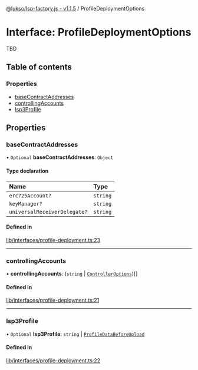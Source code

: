 [@lukso/lsp-factory.js - v1.1.5](../README.md) / ProfileDeploymentOptions

# Interface: ProfileDeploymentOptions

TBD

## Table of contents

### Properties

- [baseContractAddresses](ProfileDeploymentOptions.md#basecontractaddresses)
- [controllingAccounts](ProfileDeploymentOptions.md#controllingaccounts)
- [lsp3Profile](ProfileDeploymentOptions.md#lsp3profile)

## Properties

### baseContractAddresses

• `Optional` **baseContractAddresses**: `Object`

#### Type declaration

| Name | Type |
| :------ | :------ |
| `erc725Account?` | `string` |
| `keyManager?` | `string` |
| `universalReceiverDelegate?` | `string` |

#### Defined in

[lib/interfaces/profile-deployment.ts:23](https://github.com/lukso-network/tools-lsp-factory/blob/8e385a2/src/lib/interfaces/profile-deployment.ts#L23)

___

### controllingAccounts

• **controllingAccounts**: (`string` \| [`ControllerOptions`](ControllerOptions.md))[]

#### Defined in

[lib/interfaces/profile-deployment.ts:21](https://github.com/lukso-network/tools-lsp-factory/blob/8e385a2/src/lib/interfaces/profile-deployment.ts#L21)

___

### lsp3Profile

• `Optional` **lsp3Profile**: `string` \| [`ProfileDataBeforeUpload`](ProfileDataBeforeUpload.md)

#### Defined in

[lib/interfaces/profile-deployment.ts:22](https://github.com/lukso-network/tools-lsp-factory/blob/8e385a2/src/lib/interfaces/profile-deployment.ts#L22)
